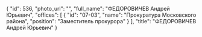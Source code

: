 {
    "id": 536,
    "photo_url": "",
    "full_name": "ФЕДОРОВИЧЕВ Андрей Юрьевич",
    "offices": [
        {
            "id": "07-03",
            "name": "Прокуратура Московского района",
            "position": "Заместитель прокурора"
        }
    ],
    "title": "ФЕДОРОВИЧЕВ Андрей Юрьевич"
}